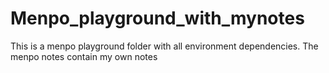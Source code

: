 # Menpo_playground_with_mynotes

This is a menpo playground folder with all environment dependencies.
The menpo notes contain my own notes
